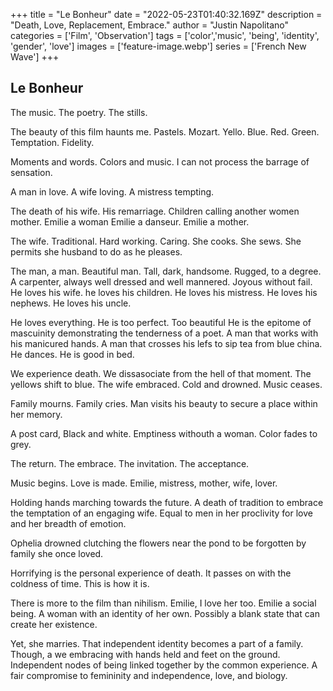+++
title =  "Le Bonheur"
date = "2022-05-23T01:40:32.169Z"
description = "Death, Love, Replacement, Embrace."
author = "Justin Napolitano"
categories = ['Film', 'Observation']
tags = ['color','music', 'being', 'identity', 'gender', 'love']
images = ['feature-image.webp']
series = ['French New Wave']
+++

## Le Bonheur

The music.  The poetry.  The stills.  

The beauty of this film haunts me.  Pastels.  Mozart.  Yello.  Blue.  Red. Green.  Temptation.  Fidelity.

Moments and words.  Colors and music.  I can not process the barrage of sensation.

A man in love.  A wife loving.  A mistress tempting.   

The death of his wife.  His remarriage.  Children calling another women mother.  Emilie a woman  Emilie a danseur.  Emilie a mother.  

The wife.  Traditional.  Hard working.  Caring.  She cooks.  She sews.  She permits she husband to do as he pleases.  

The man, a man.  Beautiful man.  Tall, dark, handsome.  Rugged, to a degree.  A carpenter, always well dressed and well mannered.  Joyous without fail.  He loves his wife.  he loves his children.  He loves his mistress.  He loves his nephews.  He loves his uncle.

He loves everything.  He is too perfect.  Too beautiful  He is the epitome of mascuinity demonstrating the tenderness of a poet.  A man that works with his manicured hands.  A man that crosses his lefs to sip tea from blue china.  He dances.  He is good in bed. 


We experience death.  We dissasociate from the hell of that moment.  The yellows shift to blue.  The wife embraced.  Cold and drowned.  Music ceases.

Family mourns. Family cries.  Man visits his beauty to secure a place within her memory.  

A post card, Black and white.  Emptiness withouth a woman.  Color fades to grey.  

The return.  The embrace.  The invitation.  The acceptance.

Music begins.  Love is made.  Emilie, mistress, mother, wife, lover. 

Holding hands marching towards the future.  A death of tradition to embrace the temptation of an engaging wife. Equal to men in her proclivity for love and her breadth of emotion.  

Ophelia drowned clutching the flowers near the pond to be forgotten by family she once loved.  

Horrifying is the personal experience of death.  It passes on with the coldness of time.  This is how it is.  

There is more to the film than nihilism.  Emilie, I love her too.  Emilie a social being.  A woman with an identity of her own.  Possibly a blank state that can create her existence.  

Yet, she marries.  That independent identity becomes a part of a family.  Though, a we embracing with hands held and feet on the ground.  Independent nodes of being linked together by the common experience.  A fair compromise to femininity and independence, love, and biology.  
